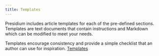```yaml
---
title: Templates
---
```


Presidium includes article templates for each of the pre-defined sections. Templates are text documents that contain instructions and Markdown which can be modified to meet your needs.

Templates encourage consistency and provide a simple checklist that an author can use for inspiration. [Templates]({{site.baseurl}}/best-practices/#use-article-templates)
